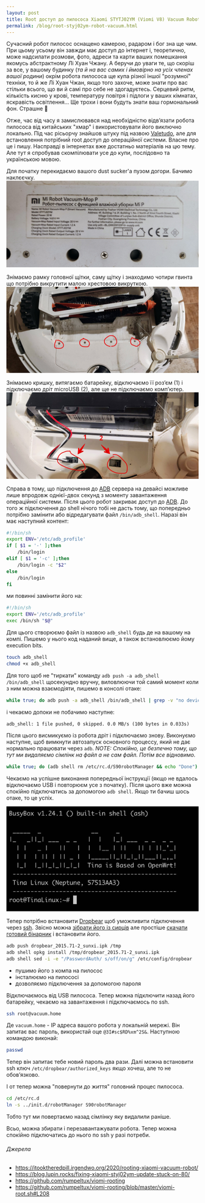 ```yaml
---
layout: post
title: Root доступ до пилососа Xiaomi STYTJ02YM (Viomi V8) Vacuum Robot
permalink: /blog/root-styj02ym-robot-vacuum.html
---
```


Сучасний робот пилосос оснащено камерою, радаром і бог зна ще чим. При цьому усьому він завжди має доступ до інтернет і, теоретично, може надсилати розмови, фото, адреси та карти ваших помешкання якомусь абстрактному Лі Хуан Чжану. А беручи до уваги те, що скоріш за все, у вашому будинку (_та й на вас самих і ймовірно на усіх членах вашої родини_) окрім робота пилососа ще купа різної іншої "розумної" техніки, то й же Лі Хуан Чжан, якщо того захоче, може знати про вас стільки всього, що ви й самі про себе не здогадуєтесь. Серцевий ритм, кількість кисню у крові, температуру повітря і підлоги у ваших кімнатах, яскравість освітлення... Ще трохи і вони будуть знати ваш гормональний фон. Страшне 😬

Отже, час від часу я замислювався над необхідністю відвʼязати робота пилососа від китайських "хмар" і використовувати його виключно локально. Під час рісьорчу знайшов штуку під назвою [Valetudo](https://valetudo.cloud/), але для встановлення потрібний root доступ до операційної системи. Власне про це і пишу. Насправді в інтернетах вже достатньо матеріалів на цю тему. Але тут я спробував скомпілювати усе до купи, послідовно та українською мовою.

<!-- more -->

Для початку перекидаємо вашого dust sucker'а пузом догори. Бачимо наклєєчку.
![stiker](assets/vacuum-stytj02ym/IMG_20231209_214843.jpg)

Знімаємо рамку головної щітки, саму щітку і знаходимо чотири гвинта що потрібно викрутити малою хрестовою викруткою.
![screws](assets/vacuum-stytj02ym/IMG_20231209_214652.jpg)

Знімаємо кришку, витягаємо батарейку, відключаємо її розʼєм (1) і підключаємо дріт microUSB (2), але ще не підключаємо компʼютер.
![socket](assets/vacuum-stytj02ym/IMG_20231209_214910.jpg)

Справа в тому, що підключення до [ADB](https://en.wikipedia.org/wiki/Android_Debug_Bridge) сервера на девайсі можливе лише впродовж однієї-двох секунд з моменту завантаження операційної системи. Після цього робот закриває доступ до [ADB](https://en.wikipedia.org/wiki/Android_Debug_Bridge). До того ж підключення до shell нічого тобі не дасть тому, що попередньо потрібно замінити або відредагувати файл `/bin/adb_shell`. Наразі він має наступний контент:

```sh
#!/bin/sh
export ENV='/etc/adb_profile'
if [ $1 = '-' ];then
	/bin/login
elif [ $1 = '-c' ];then
	/bin/login -c "$2"
else
	/bin/login
fi
```

ми повинні замінити його на:

```sh
#!/bin/sh
export ENV='/etc/adb_profile'
exec /bin/sh "$@"
```

Для цього створюємо файл із назвою `adb_shell` будь де на вашому на компі. Пишемо у нього код наданий вище, а також встановлюємо йому execution bits.

```sh
touch adb_shell
chmod +x adb_shell
```

Для того щоб не "тиркати" команду `adb push -a adb_shell /bin/adb_shell` щосекундно вручну, виловлюючи той самий момент коли з ним можна взаємодіяти, пишемо в консолі отаке:

```sh
while true; do adb push -a adb_shell /bin/adb_shell | grep -v "no devices"; done
```

і чекаємо допоки не побачимо наступне:

```text
adb_shell: 1 file pushed, 0 skipped. 0.0 MB/s (100 bytes in 0.033s)
```

Після цього висмикуємо із робота дріт і підключаємо знову.
Виконуємо наступне, щоб вимкнути автозапуск основного процессу, який не дає нормально працювати через `adb`.
_NOTE: Спокійно, це безпечно тому, що тут ми видаляємо сімлінк на файл а не сам файл. Потім все відновимо._

```sh
while true; do (adb shell rm /etc/rc.d/S90robotManager && echo "Done") 2>&1 | grep -v "no devices"; done
```

Чекаємо на успішне виконання попередньої інструкції (якщо не вдалось відключаємо USB і повторюєм усе з початку).
Після цього вже можна спокійно підключатись за допомогою `adb shell`. Якщо ти бачиш шось отаке, то це успіх.

![Welcome Shell](assets/vacuum-stytj02ym/welcome-shell.jpg)

Тепер потрібно встановити [Dropbear](https://en.wikipedia.org/wiki/Dropbear_(software)) щоб уможливити підключення через [ssh](https://en.wikipedia.org/wiki/Secure_Shell). Звісно можна [зібрати його із сирців](https://github.com/mkj/dropbear) але простіше [скачати готовий бінарник](assets/vacuum-stytj02ym/dropbear_2015.71-2_sunxi.ipk) і встановити його.

```bash
adb push dropbear_2015.71-2_sunxi.ipk /tmp
adb shell opkg install /tmp/dropbear_2015.71-2_sunxi.ipk
adb shell sed -i -e "/PasswordAuth/ s/off/on/g" /etc/config/dropbear
```

- пушимо його з компа на пилосос
- інсталюємо на пилососі
- дозволяємо підключення за допомогою пароля

Відключаємось від USB пилососа. Тепер можна підключити назад його батарейку, чекаємо на завантаження і підключаємось по ssh.

```sh
ssh root@vacuum.home
```

Де `vacuum.home` - IP адреса вашого робота у локальній мережі. Він запитає вас пароль, використай оце `@3I#sc$RD%xm^2S&`. Наступною командою виконай:

```sh
passwd
```

Тепер він запитає тебе новий пароль два рази. Далі можна встановити ssh ключ `/etc/dropbear/authorized_keys` якщо хочеш, але то не обовʼязково.

І от тепер можна "повернути до життя" головний процес пилососа.

```bash
cd /etc/rc.d
ln -s ../init.d/robotManager S90robotManager
```

Тобто тут ми повертаємо назад сімлінку яку видалили раніше.

Всьо, можна збирати і перезавантажувати робота. Тепер можна спокійно підключатись до нього по ssh у разі потреби.

###### Джерела

- https://itooktheredpill.irgendwo.org/2020/rooting-xiaomi-vacuum-robot/
- https://blog.lupin.rocks/fixing-xiaomi-styj02ym-update-stuck-on-80/
- https://github.com/rumpeltux/viomi-rooting
- https://github.com/rumpeltux/viomi-rooting/blob/master/viomi-root.sh#L208
